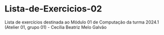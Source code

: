 # Lista-de-Exercicios-02
Lista de exercícios destinada ao Módulo 01 de Computação da turma 2024.1 (Atelier 01, grupo 01) - Cecília Beatriz Melo Galvão
